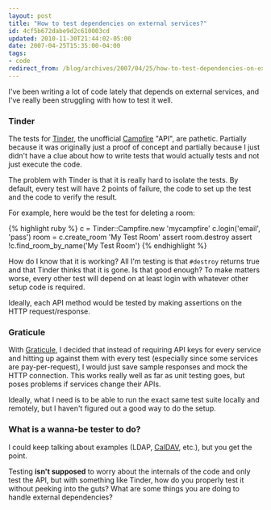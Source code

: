 ```yaml
---
layout: post
title: "How to test dependencies on external services?"
id: 4cf5b672dabe9d2c610003cd
updated: 2010-11-30T21:44:02-05:00
date: 2007-04-25T15:35:00-04:00
tags:
- code
redirect_from: /blog/archives/2007/04/25/how-to-test-dependencies-on-external-services/
---
```


I've been writing a lot of code lately that depends on external services, and I've really been struggling with how to test it well.

### Tinder

The tests for [Tinder](http://tinder.rubyforge.org), the unofficial [Campfire](http://campfirenow.com) "API", are pathetic. Partially because it was originally just a proof of concept and partially because I just didn't have a clue about how to write tests that would actually tests and not just execute the code.

The problem with Tinder is that it is really hard to isolate the tests. By default, every test will have 2 points of failure, the code to set up the test and the code to verify the result.

For example, here would be the test for deleting a room:

{% highlight ruby %}
c = Tinder::Campfire.new 'mycampfire'
c.login('email', 'pass')
room = c.create_room 'My Test Room'
assert room.destroy
assert !c.find_room_by_name('My Test Room')
{% endhighlight %}

How do I know that it is working? All I'm testing is that `#destroy` returns true and that Tinder thinks that it is gone. Is that good enough? To make matters worse, every other test will depend on at least login with whatever other setup code is required.

Ideally, each API method would be tested by making assertions on the HTTP request/response.

### Graticule

With [Graticule](http://graticule.rubyforge.org), I decided that instead of requiring API keys for every service and hitting up against them with every test (especially since some services are pay-per-request), I would just save sample responses and mock the HTTP connection. This works really well as far as unit testing goes, but poses problems if services change their APIs.

Ideally, what I need is to be able to run the exact same test suite locally and remotely, but I haven't figured out a good way to do the setup.

### What is a wanna-be tester to do?

I could keep talking about examples (LDAP, [CalDAV](http://rubyforge.org/projects/caldav), etc.), but you get the point.

Testing **isn't supposed** to worry about the internals of the code and only test the API, but with something like Tinder, how do you properly test it without peeking into the guts? What are some things you are doing to handle external dependencies?
